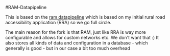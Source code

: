 #RAM-Datapipeline

This is based on the [ram datapipeline](https://github.com/WorldBank-Transport/ram-datapipeline/tree/develop/ram-analysis/app/utils)
 which is based on my initial rural road accessibility application (RRA) so we go full circle.

 The main reason for the fork is that RAM, just like RRA is way more configurable and allows for custom networks etc. We don't want that :)
 It also stores all kinds of data and configuration in a database - which generally is good - but in our case a bit too much overhead